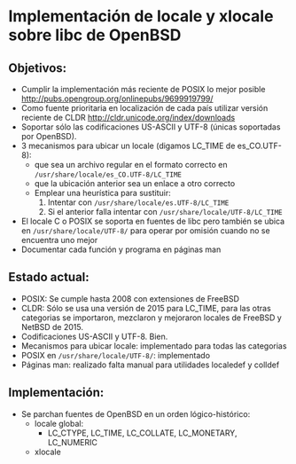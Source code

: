 Implementación de locale y xlocale sobre libc de OpenBSD
========================================================

Objetivos:
----------

- Cumplir la implementación más reciente de POSIX lo mejor posible 
  <http://pubs.opengroup.org/onlinepubs/9699919799/>
- Como fuente prioritaria en localización de cada país utilizar versión
  reciente de CLDR <http://cldr.unicode.org/index/downloads>
- Soportar sólo las codificaciones US-ASCII y UTF-8 (únicas soportadas
  por OpenBSD).
- 3 mecanismos para ubicar un locale (digamos LC_TIME de es_CO.UTF-8):
  - que sea un archivo regular en el formato correcto en
    `/usr/share/locale/es_CO.UTF-8/LC_TIME`
  - que la ubicación anterior sea un enlace a otro correcto
  - Emplear una heurística para sustituir:
    1. Intentar con `/usr/share/locale/es.UTF-8/LC_TIME`
    2. Si el anterior falla intentar con `/usr/share/locale/UTF-8/LC_TIME`
- El locale C o POSIX se soporta en fuentes de libc pero también se
  ubica en `/usr/share/locale/UTF-8/` para operar por omisión cuando
  no se encuentra uno mejor
- Documentar cada función y programa en páginas man

Estado actual:
--------------

- POSIX: Se cumple hasta 2008 con extensiones de FreeBSD
- CLDR: Sólo se usa una versión de 2015 para LC_TIME, para las otras 
	categorias se importaron, mezclaron y mejoraron locales de 
	FreeBSD y NetBSD de 2015.
- Codificaciones US-ASCII y UTF-8.  Bien.
- Mecanismos para ubicar locale: implementado para todas las categorias
- POSIX en `/usr/share/locale/UTF-8/`: implementado
- Páginas man: realizado falta manual para utilidades localedef y colldef

Implementación:
---------------

- Se parchan fuentes de OpenBSD en un orden lógico-histórico:  
  - locale global: 
    - LC_CTYPE, LC_TIME, LC_COLLATE, LC_MONETARY, LC_NUMERIC
  - xlocale

